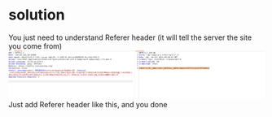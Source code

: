 # solution

You just need to understand Referer header (it will tell the server the site you come from)
![alt text](image.png)<br>
Just add Referer header like this, and you done
